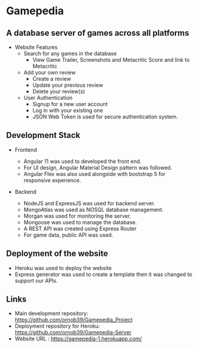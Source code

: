 # Gamepedia

## A database server of games across all platforms

- Website Features
  - Search for any games in the database
    - View Game Trailer, Screenshots and Metacritic Score and link to Metacritic
  - Add your own review
    - Create a review
    - Update your previous review
    - Delete your review(s)
  - User Authentication
    - Signup for a new user account
    - Log in with your existing one
    - JSON Web Token is used for secure authentication system.

## Development Stack

- Frontend

  - Angular 11 was used to developed the front end.
  - For UI design, Angular Material Design pattern was followed.
  - Angular Flex was also used alongside with bootstrap 5 for responsive experience.

- Backend
  - NodeJS and ExpressJS was used for backend server.
  - MongoAtlas was used as NOSQL database management.
  - Morgan was used for monitoring the server.
  - Mongoose was used to manage the database.
  - A REST API was created using Express Router
  - For game data, public API was used.

## Deployment of the website

- Heroku was used to deploy the website
- Express generator was used to create a template then it was changed to support our APIs.

## Links

- Main development repository: <https://github.com/ornob39/Gamepedia_Project>
- Deployment repository for Heroku: <https://github.com/ornob39/Gamepedia-Server>
- Website URL : <https://gamepedia-1.herokuapp.com/>
